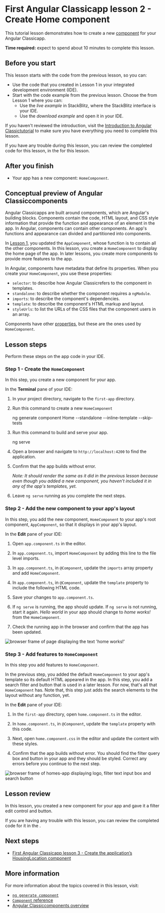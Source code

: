 # First Angular Classicapp lesson 2 - Create Home component

This tutorial lesson demonstrates how to create a new [component](/guide/component-overview) for your Angular Classicapp.

**Time required:** expect to spend about 10 minutes to complete this lesson.

## Before you start

This lesson starts with the code from the previous lesson, so you can:

*   Use the code that you created in Lesson 1 in your integrated development environment (IDE).
*   Start with the code example from the previous lesson. Choose the <live-example name="first-app-lesson-01"></live-example> from Lesson 1 where you can:
    *   Use the *live example* in StackBlitz, where the StackBlitz interface is your IDE.
    *   Use the *download example* and open it in your IDE.

If you haven't reviewed the introduction, visit the [Introduction to Angular Classictutorial](tutorial/first-app) to make sure you have everything you need to complete this lesson.

If you have any trouble during this lesson, you can review the completed code for this lesson, in the <live-example></live-example> for this lesson.

## After you finish

* Your app has a new component: `HomeComponent`.

## Conceptual preview of Angular Classiccomponents

Angular Classicapps are built around components, which are Angular's building blocks.
Components contain the code, HTML layout, and CSS style information that provide the function and appearance of an element in the app.
In Angular, components can contain other components. An app's functions and appearance can divided and partitioned into components.

In [Lesson 1](tutorial/first-app/first-app-lesson-01), you updated the `AppComponent`, whose function is to contain all the other components.
In this lesson, you create a `HomeComponent` to display the home page of the app.
In later lessons, you create more components to provide more features to the app.

In Angular, components have metadata that define its properties.
When you create your `HomeComponent`, you use these properties:

*   `selector`: to describe how Angular Classicrefers to the component in templates.
*   `standalone`: to describe whether the component requires a `ngModule`.
*   `imports`: to describe the component's dependencies.
*   `template`: to describe the component's HTML markup and layout.
*   `styleUrls`: to list the URLs of the CSS files that the component users in an array.

Components have other [properties](/api/core/Component), but these are the ones used by `HomeComponent`.

## Lesson steps

Perform these steps on the app code in your IDE.

### Step 1 - Create the `HomeComponent`

In this step, you create a new component for your app.

In the **Terminal** pane of your IDE:

1.  In your project directory, navigate to the `first-app` directory.
1.  Run this command to create a new `HomeComponent`

    <code-example format="shell" language="shell">

    ng generate component Home --standalone --inline-template --skip-tests

    </code-example>

1.  Run this command to build and serve your app.

    <code-example format="shell" language="shell">

    ng serve

    </code-example>

1.  Open a browser and navigate to `http://localhost:4200` to find the application.
1.  Confirm that the app builds without error.

    *Note: It should render the same as it did in the previous lesson because even though you added a new component, you haven't included it in any of the app's templates, yet.*
1.  Leave `ng serve` running as you complete the next steps.

### Step 2 - Add the new component to your app's layout

In this step, you add the new component, `HomeComponent` to your app's root component, `AppComponent`, so that it displays in your app's layout.

In the **Edit** pane of your IDE:

1.  Open `app.component.ts` in the editor.
1.  In `app.component.ts`, import `HomeComponent` by adding this line to the file level imports.

    <code-example header="Import HomeComponent in src/app/app.component.ts" path="first-app-lesson-02/src/app/app.component.ts" region="import-home"></code-example>

1.  In `app.component.ts`, in `@Component`, update the `imports` array property and add `HomeComponent`.

    <code-example header="Replace in src/app/app.component.ts" path="first-app-lesson-02/src/app/app.component.ts" region="app-metadata-imports"></code-example>
1.  In `app.component.ts`, in `@Component`, update the `template` property to include the following HTML code.

    <code-example header="Replace in src/app/app.component.ts" path="first-app-lesson-02/src/app/app.component.ts" region="app-metadata-template"></code-example>
1.  Save your changes to  `app.component.ts`.
1.  If `ng serve` is running, the app should update.
    If `ng serve` is not running, start it again.
    *Hello world* in your app should change to *home works!* from the `HomeComponent`.
1.  Check the running app in the browser and confirm that the app has been updated.

<section class="lightbox">
<img alt="browser frame of page displaying the text 'home works!'" src="generated/images/guide/faa/homes-app-lesson-02-step-2.png">
</section>

### Step 3 - Add features to `HomeComponent`

In this step you add features to `HomeComponent`.

In the previous step, you added the default `HomeComponent` to your app's template so its default HTML appeared in the app.
In this step, you add a search filter and button that is used in a later lesson.
For now, that's all that `HomeComponent` has.
Note that, this step just adds the search elements to the layout without any function, yet.

In the **Edit** pane of your IDE:

1.  In the `first-app` directory, open `home.component.ts` in the editor.
1.  In `home.component.ts`, in `@Component`, update the `template` property with this code.

    <code-example header="Replace in src/app/home/home.component.ts" path="first-app-lesson-02/src/app/home/home.component.ts" region="home-template"></code-example>

1.  Next, open `home.component.css` in the editor and update the content with these styles.

    <code-example header="Replace in src/app/home/home.component.css" path="first-app-lesson-02/src/app/home/home.component.css"></code-example>

1.  Confirm that the app builds without error.
    You should find the filter query box and button in your app and they should be styled.
    Correct any errors before you continue to the next step.

<section class="lightbox">
<img alt="browser frame of homes-app displaying logo, filter text input box and search button" src="generated/images/guide/faa/homes-app-lesson-02-step-3.png">
</section>

## Lesson review

In this lesson, you created a new component for your app and gave it a filter edit control and button.

If you are having any trouble with this lesson, you can review the completed code for it in the <live-example></live-example>.

## Next steps

* [First Angular Classicapp lesson 3 - Create the application’s HousingLocation component](tutorial/first-app/first-app-lesson-03)

## More information

For more information about the topics covered in this lesson, visit:

*  [`ng generate component`](cli/generate#component-command)
*  [`Component` reference](api/core/Component)
*  [Angular Classiccomponents overview](guide/component-overview)
